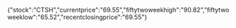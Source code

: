 {"stock":"CTSH","currentprice":"69.55","fiftytwoweekhigh":"90.82","fiftytwoweeklow":"65.52","recentclosingprice":"69.55"}